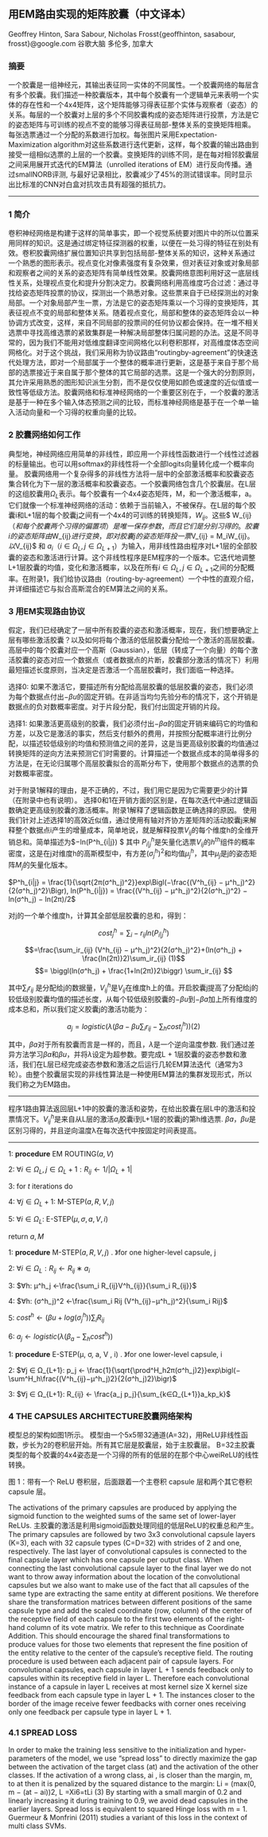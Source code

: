 ## 用EM路由实现的矩阵胶囊（中文译本）
        
Geoffrey Hinton, Sara Sabour, Nicholas Frosst{geoffhinton, sasabour, frosst}@google.com
谷歌大脑   多伦多, 加拿大

### 摘要
一个胶囊是一组神经元，其输出表征同一实体的不同属性。一个胶囊网络的每层含有多个胶囊。我们描述一种胶囊版本，其中每个胶囊有一个逻辑单元来表明一个实体的存在性和一个4x4矩阵，这个矩阵能够习得表征那个实体与观察者（姿态）的关系。每层的一个胶囊对上层的多个不同胶囊构成的姿态矩阵进行投票，方法是它的姿态矩阵与可训练的视点不变的能够习得表征局部-整体关系的变换矩阵相乘。每张选票通过一个分配的系数进行加权。每张图片采用Expectation-Maximization algorithm对这些系数进行迭代更新，这样，每个胶囊的输出路由到接受一组相似选票的上层的一个胶囊。变换矩阵的训练不同，是在每对相邻胶囊层之间采用展开式迭代的EM算法（unrolled iterations of EM）进行反向传播。通过smallNORB评测, 与最好记录相比，胶囊减少了45%的测试错误率。同时显示出比标准的CNN对白盒对抗攻击具有超强的抵抗力。

------
### 1 简介
卷积神经网络是构建于这样的简单事实，即一个视觉系统要对图片中的所以位置采用同样的知识。这是通过绑定特征探测器的权重，以便在一处习得的特征在别处有效。卷积胶囊网络扩展位置知识共享到包括局部-整体关系的知识，这种关系通过一个熟悉的图形表示。视点变化对像素强度有复杂效果，但对表征对象或对象局部和观察者之间的关系的姿态矩阵有简单线性效果。胶囊网络意图利用好这一底层线性关系，处理视点变化和提升分割决定力。胶囊网络利用高维度巧合过滤：通过寻找给姿态矩阵投票的协议，探测出一个熟悉对象。这些票来自于已经探测出的对象局部。一个对象局部产生一票，方法是它的姿态矩阵乘以一个习得的变换矩阵，其表征视点不变的局部和整体关系。随着视点变化，局部和整体的姿态矩阵会以一种协调方式改变，这样，来自不同局部的投票间的任何协议都会保持。在一堆不相关选票中寻找高维选票的紧致集群是一种解决局部整体归属问题的办法。这是不同寻常的，因为我们不能用对低维度翻译空间网格化以利卷积那样，对高维度体态空间网格化。对于这个挑战，我们采用称为协议路由“routingby-agreement”的快速迭代处理方法，即对一个局部属于一个整体的概率进行更新，这是基于来自于那个局部的选票接近于来自属于那个整体的其它局部的选票。这是一个强大的分割原则，其允许采用熟悉的图形知识派生分割，而不是仅仅使用如颜色或速度的近似值或一致性等低级方法。胶囊网络和标准神经网络的一个重要区别在于，一个胶囊的激活是基于一种在多个输入体态预测之间的比较，而标准神经网络是基于在一个单一输入活动向量和一个习得的权重向量的比较。

### 2 胶囊网络如何工作
典型地，神经网络应用简单的非线性，即应用一个非线性函数进行一个线性过滤器的标量输出。也可以用softmax的非线性将一个全部logits向量转化成一个概率向量。
胶囊网络用一个复杂得多的非线性方法将一层中的全部激活概率和胶囊姿态集合转化为下一层的激活概率和胶囊姿态。一个胶囊网络包含几个胶囊层。在L层的这组胶囊用$Ω_L$表示。每个胶囊有一个4x4姿态矩阵，M，和一个激活概率，a。它们就像一个标准神经网络的活动：依赖于当前输入，不被保存。在L层的每个胶囊i和L+1层的每个胶囊j之间有一个4x4的可训练的转换矩阵，$W_{ij}$。这些$ W_{ij} $（和每个胶囊两个习得的偏置项）是唯一保存参数，而且它们是分别习得的。胶囊i的姿态矩阵由$W_{ij}$进行变换，即对胶囊j的姿态矩阵投一票$V_{ij} = M_iW_{ij}$。以$V_{ij}$ 和 $a_i（i ∈ Ω_L, j ∈ Ω_{L+1}）$为输入，用非线性路由程序对L+1层的全部胶囊的姿态和激活进行计算。这个非线性程序是EM程序的一个版本。它迭代地调整L+1层胶囊的均值，变化和激活概率，以及在所有$i ∈ Ω_L, j ∈ Ω_{L+1}$之间的分配概率。在附录1，我们给协议路由（routing-by-agreement）一个中性的直观介绍，并详细描述它与拟合高斯混合的EM算法之间的关系。

### 3 用EM实现路由协议
假定，我们已经确定了一层中所有胶囊的姿态和激活概率，现在，我们想要确定上层有哪些激活胶囊？以及如何将每个激活的低层胶囊分配给一个激活的高层胶囊。高层中的每个胶囊对应一个高斯（Gaussian），低层（转成了一个向量）的每个激活胶囊的姿态对应一个数据点（或者数据点的片断，胶囊部分激活的情况下）利用最短描述长度原则，当决定是否激活一个高层胶囊时，我们面临一种选择。

选择0: 如果不激活它，要描述所有分配给高层胶囊的低层胶囊的姿态，我们必须为每个数据点付出$−βu$的固定开销。在非适当均匀先验分布的情况下，这个开销是数据点的负对数概率密度。对于片段分配，我们付出固定开销的片段。

选择1: 如果激活更高级别的胶囊，我们必须付出$−βa$的固定开销来编码它的均值和方差，以及它是激活的事实，然后支付额外的费用，并按照分配概率进行比例分配，以描述较低级别的均值和预测值之间的差异，这是当更高级别胶囊的均值通过转换矩阵的逆向方法来预测它们时需要的。计算描述一个数据点成本的简单得多的方法是，在无论归属哪个高层胶囊拟合的高斯分布下，使用那个数据点的选票的负对数概率密度。

对于附录1解释的理由，是不正确的，不过，我们用它是因为它需要更少的计算（在附录中也有说明）。
选择0和1在开销方面的区别是，在每次迭代中通过逻辑函数确定更高级别胶囊的激活概率。附录1解释了逻辑函数是正确选择的原因。
使用我们针对上述选择1的高效近似值，通过使用有轴对齐协方差矩阵的活动胶囊j来解释整个数据点i产生的增量成本，简单地说，就是解释投票$V_{ij}$的每个维度h的全维开销总和。简单描述为$−ln(P^h_{i|j}) $ 其中 $P^h_{i|j}$是矢量化选票$V_{ij}$的$h^{th}$组件的概率密度，这是在j对维度h的高斯模型中，有方差$(σ^h_j)^2$和均值$µ^h_j$，其中$µ_j$是j的姿态矩阵$M_j$的矢量化版本。

$P^h_{i|j} = \frac{1}{\sqrt{2π(σ^h_j)^2}}exp\Bigl(−\frac{(V^h_{ij} − µ^h_j)^2}{2(σ^h_j)^2}\Bigr),
ln(P^h_{i|j}) = \frac{(V^h_{ij} − µ^h_j)^2}{2(σ^h_j)^2} − ln(σ^h_j) − ln(2π)/2$

对j的一个单个维度h，计算其全部低层胶囊的总和，得到：

$$cost{^h_j} = \sum_i−r_{ij} ln(P^h_{i|j})$$

$$=\frac{\sum_ir_{ij} (V^h_{ij} − µ^h_j)^2}{2(σ^h_j)^2}+(ln(σ^h_j) + \frac{ln(2π)}2)\sum_ir_{ij}           (1)$$
$$= \biggl(ln(σ^h_j) + \frac{1+ln(2π)}2\biggr) \sum_ir_{ij} $$

其中$\sum_ir_{ij}$ 是分配给j的数据量，$V^h_{ij}$是$V_{ij}$在维度h上的值。开启胶囊j提高了分配给j的较低级别胶囊均值的描述长度，从每个较低级别胶囊的$-βu$到$-βa$加上所有维度的成本总和，所以我们定义胶囊j的激活功能为：

$$a_j = logistic\biggl(λ\bigl(βa − βu\sum_ir_{ij} −\sum_hcost^h_j\bigr)\biggr) (2)$$

其中，$βa$对于所有胶囊而言是一样的，而且，$λ$是一个逆向温度参数. 我们通过差异方法学习$βa$和$βu$，并将$λ$设定为超参数。要完成L + 1层胶囊的姿态参数和激活，我们在L层已经完成姿态参数和激活之后运行几轮EM算法迭代（通常为3轮）。由整个胶囊层实现的非线性算法是一种使用EM算法的集群发现形式，所以我们称之为EM路由。

----------

程序1路由算法返回层L+1中的胶囊的激活和姿势，在给出胶囊在层L中的激活和投票情况下。$V^h_{ij}$是来自从L层的激活$a_i$胶囊i到L+1层的胶囊j的第h维选票. $βa，βu$是区别习得的，并且逆向温度λ在每次迭代中按固定时间表提高。

----------
1: **procedure** EM ROUTING$(a, V )$

2: $∀i ∈ Ω_L, j ∈ Ω_L+1: R_{ij} ← 1/|Ω_L+1|$

3: for $t$ iterations do

4: $∀j ∈ Ω_L+1$: M-STEP$(a, R, V , j)$

5: $∀i ∈ Ω_L$: E-STEP$(µ, σ, a, V , i)$

return $a, M$


1: **procedure** M-STEP$(a, R, V , j)$ . 》for one higher-level capsule, j

2: $∀i ∈ Ω_L: R_{ij} ← R_{ij} ∗ a_i$

3: $∀h: µ^h_j ←\frac{\sum_i R_{ij}V^h_{ij}}{\sum_i R_{ij}}$

4: $∀h: (σ^h_j)^2 ←\frac{\sum_i Rij (V^h_{ij}−µ^h_j)^2}{\sum_i Rij}$

5: $cost^h ←\bigl(βu + log(σ^h_j)\bigr)\sum_i R_{ij}$

6: $a_j ← logistic(λ(β_a −\sum_hcost^h))$


1: **procedure** E-STEP(µ, σ, a, V , i) . 》for one lower-level capsule, i

2: $∀j ∈ Ω_{L+1}: p_j ← \frac{1}{\sqrt{\prod^H_h2π(σ^h_j)2}}exp\bigl(−\sum^H_h\frac{(V^h_{ij}−µ^h_j)2}{2(σ^h_j)2}\bigr)$

3: $∀j ∈ Ω_{L+1}: R_{ij} ← \frac{a_j p_j}{\sum_{k∈Ω_{L+1}}a_kp_k}$


### 4 THE CAPSULES ARCHITECTURE胶囊网络架构
模型总的架构如图1所示。
模型由一个5x5带32通道(A=32)，用ReLU非线性函数，步长为2的卷积层开始。所有其它层是胶囊层，始于主胶囊层。
B=32主胶囊类型的每个胶囊的4x4姿态是一个习得的所有的低层的在那个中心weiReLU的线性转换。



图 1：带有一个 ReLU 卷积层，后面跟着一个主卷积 capsule 层和两个其它卷积 capsule 层。

The activations of the primary capsules are produced by applying the sigmoid function
to the weighted sums of the same set of lower-layer ReLUs.
主胶囊的激活是利用sigmoid函数处理同组的低层ReLU的权重总和产生。
The primary capsules are followed by two 3x3 convolutional capsule layers (K=3), each with 32
capsule types (C=D=32) with strides of 2 and one, respectively. The last layer of convolutional
capsules is connected to the final capsule layer which has one capsule per output class.
When connecting the last convolutional capsule layer to the final layer we do not want to throw
away information about the location of the convolutional capsules but we also want to make use of
the fact that all capsules of the same type are extracting the same entity at different positions. We
therefore share the transformation matrices between different positions of the same capsule type and
add the scaled coordinate (row, column) of the center of the receptive field of each capsule to the first
two elements of the right-hand column of its vote matrix. We refer to this technique as Coordinate
Addition. This should encourage the shared final transformations to produce values for those two
elements that represent the fine position of the entity relative to the center of the capsule’s receptive
field.
The routing procedure is used between each adjacent pair of capsule layers. For convolutional capsules,
each capsule in layer L + 1 sends feedback only to capsules within its receptive field in layer
L. Therefore each convolutional instance of a capsule in layer L receives at most kernel size X kernel
size feedback from each capsule type in layer L + 1. The instances closer to the border of the
image receive fewer feedbacks with corner ones receiving only one feedback per capsule type in
layer L + 1.

### 4.1 SPREAD LOSS
In order to make the training less sensitive to the initialization and hyper-parameters of the model,
we use “spread loss” to directly maximize the gap between the activation of the target class (at) and
the activation of the other classes. If the activation of a wrong class, ai
, is closer than the margin,
m, to at then it is penalized by the squared distance to the margin:
Li = (max(0, m − (at − ai))2, L =Xi6=tLi (3)
By starting with a small margin of 0.2 and linearly increasing it during training to 0.9, we avoid
dead capsules in the earlier layers. Spread loss is equivalent to squared Hinge loss with m = 1.
Guermeur & Monfrini (2011) studies a variant of this loss in the context of multi class SVMs.
